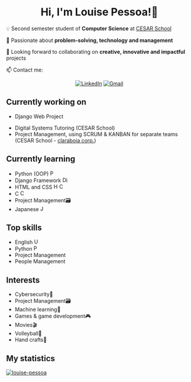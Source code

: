 <!--
- 🤔 I’m looking for help with ...
- 💬 Ask me about ...
- ⚡ Fun fact:

`abcd` = text in a block/box
<a> tag = hipertext
<b> tag = bold text
<div> tag = new section
tab = block of code
<code> tag or `text` = box of text
<ins> tag = underline text
<p>&nbsp;</p> = linha em branco

### Platforms I use to study
- Websites:
    - StackOverflow
    - W3Schools
    - beecrowd
-->

# <div align=center>Hi, I'm Louise Pessoa!👾</div>

💡 Second semester student of **Computer Science** at <a href="https://www.cesar.school">CESAR School</a>

🌱 Passionate about **problem-solving, technology and management**

👀 Looking forward to collaborating on **creative, innovative and impactful** projects

📫 Contact me:
<div align='center'>
    
[![LinkedIn](https://img.shields.io/badge/LinkedIn-0077B5?style=for-the-badge&logo=linkedin&logoColor=white)](https://www.linkedin.com/in/louise-pessoa-)
[![Gmail](https://img.shields.io/badge/Gmail-D14836?style=for-the-badge&logo=gmail&logoColor=white)](louisepessoaamds@gmail.com)
</div>

## Currently working on
- Django Web Project
<!-- - 2D Game with C
-->
- Digital Systems Tutoring (CESAR School)
- Project Management, using SCRUM & KANBAN for separate teams (CESAR School - <a href="https://github.com/louise-pessoa/claraboiacorp">claraboia corp.</a>)

## Currently learning
<!--
- JavaScript <img src="https://static.vecteezy.com/system/resources/previews/027/127/463/non_2x/javascript-logo-javascript-icon-transparent-free-png.png" alt="JavaScript icon" width="15">
- C++ <img src="https://cdn-icons-png.flaticon.com/512/6132/6132222.png" alt="C++ icon" width="15">
- Markdown <img src="https://www.markdownguide.org/assets/images/markdown-mark-white.svg" alt="Markdown icon" width="15">
-->
- Python (OOP) <img src="https://cdn3.iconfinder.com/data/icons/logos-and-brands-adobe/512/267_Python-512.png" alt="Python icon" width="15">
- Django Framework <img src="https://www.svgrepo.com/show/353657/django-icon.svg" alt="Django icon" width="15">
- HTML and CSS <img src="https://images.vexels.com/media/users/3/166383/isolated/preview/6024bc5746d7436c727825dc4fc23c22-icone-de-linguagem-de-programacao-html.png" alt="HTML icon" width="15"><img src="https://cdn-icons-png.flaticon.com/512/5968/5968242.png" alt="CSS icon" width="15">
- C <img src="https://upload.wikimedia.org/wikipedia/commons/1/18/C_Programming_Language.svg" alt="C language icon" width="15">
- Project Management🗃️
- Japanese <img src="https://upload.wikimedia.org/wikipedia/commons/thumb/9/9e/Flag_of_Japan.svg/1280px-Flag_of_Japan.svg.png" alt="Japanese flag icon" width="15">
<!-- - Figma <img src="https://miro.medium.com/v2/resize:fit:1400/1*6XgfDCVn81AYX68Xvd2I-g@2x.png" alt="Figma icon" width="15">
- AI Agents🤖
-->

## Top skills
- English <img src="https://upload.wikimedia.org/wikipedia/commons/thumb/d/de/Flag_of_the_United_States.png/1200px-Flag_of_the_United_States.png" alt="USA flag icon" width="15">
- Python <img src="https://cdn3.iconfinder.com/data/icons/logos-and-brands-adobe/512/267_Python-512.png" alt="Python icon" width="15">
- Project Management
- People Management
  
## Interests
- Cybersecurity🔐
- Project Management🗃️
- Machine learning🤖
- Games & game development🎮
- Movies🎬
- Volleyball🏐
- Hand crafts👐

## My statistics

[![louise-pessoa](https://github-readme-stats.vercel.app/api/top-langs/?username=louise-pessoa&hide=html&layout=compact&theme=dark)](https://github.com/anuraghazra/github-readme-stats)
<!--
<img src="https://github-readme-stats.vercel.app/api?username=louise-pessoa&count_private=true&show_icons=true&include_all_commits=true&theme=dark"/>
-->

